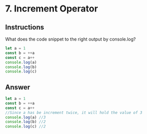 # 7. Increment Operator

## Instructions

What does the code snippet to the right output by console.log?


```js
let a = 1
const b = ++a
const c = a++
console.log(a)
console.log(b)
console.log(c)
```


## Answer

```js
let a = 1
const b = ++a
const c = a++
//Since a has be increment twice, it will hold the value of 3
console.log(a) //3
console.log(b) //2
console.log(c) //2
```